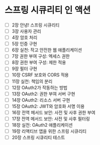 # 스프링 시큐리티 인 액션

- [ ] 2장 안녕! 스프링 시큐리티
- [ ] 3장 사용자 관리
- [ ] 4장 암호 처리
- [ ] 5장 인증 구현
- [ ] 6장 실천: 작고 안전한 웹 애플리케이션
- [ ] 7장 권한 부여 구성: 엑세스 권한
- [ ] 8장 권한 부여 구성: 제한 적용
- [ ] 9장 필터 구현
- [ ] 10장 CSRF 보호와 CORS 적용
- [ ] 11장 실천: 책임의 분리
- [ ] 12장 OAuth2가 작동하는 방법
- [ ] 13장 OAuth2: 권한 부여 서버 구현
- [ ] 14장 OAuth2: 리소스 서버 구현
- [ ] 15장 OAuth2: JWT와 암호화 서명 이용
- [ ] 16장 전역 메서드 보안: 사전 및 사후 권한 부여
- [ ] 17장 전역 메서드 보안: 사전 및 사후 필터링
- [ ] 18장 실전: OAuth2 애플리케이션
- [ ] 19장 리액티브 앱을 위한 스프링 시큐리티
- [ ] 20장 스프링 시큐리티 테스트